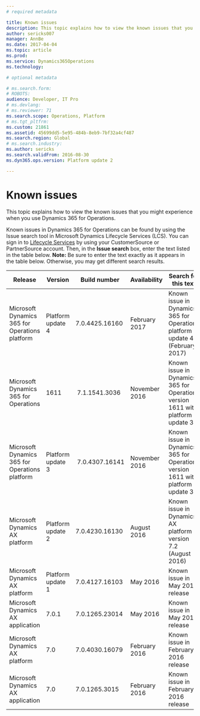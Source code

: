 ```yaml
---
# required metadata

title: Known issues
description: This topic explains how to view the known issues that you might experience when you use Dynamics 365 for Operations.
author: sericks007
manager: AnnBe
ms.date: 2017-04-04
ms.topic: article
ms.prod: 
ms.service: Dynamics365Operations
ms.technology: 

# optional metadata

# ms.search.form: 
# ROBOTS: 
audience: Developer, IT Pro
# ms.devlang: 
# ms.reviewer: 71
ms.search.scope: Operations, Platform
# ms.tgt_pltfrm: 
ms.custom: 21861
ms.assetid: 45699dd5-5e95-484b-8eb9-7bf32a4cf487
ms.search.region: Global
# ms.search.industry: 
ms.author: sericks
ms.search.validFrom: 2016-08-30
ms.dyn365.ops.version: Platform update 2

---
```


# Known issues

This topic explains how to view the known issues that you might experience when you use Dynamics 365 for Operations.

Known issues in Dynamics 365 for Operations can be found by using the Issue search tool in Microsoft Dynamics Lifecycle Services (LCS). You can sign in to [Lifecycle Services](https://lcs.dynamics.com/) by using your CustomerSource or PartnerSource account. Then, in the **Issue search** box, enter the text listed in the table below. **Note:** Be sure to enter the text exactly as it appears in the table below. Otherwise, you may get different search results.

| **Release**                                    | **Version**       | **Build number** | **Availability** | **Search for this text**                                                       |
|------------------------------------------------|-------------------|------------------|------------------|--------------------------------------------------------------------------------|
| Microsoft Dynamics 365 for Operations platform | Platform update 4 | 7.0.4425.16160   | February 2017    | Known issue in Dynamics 365 for Operations platform update 4 (February 2017)   |
| Microsoft Dynamics 365 for Operations          | 1611              |  7.1.1541.3036   | November 2016    | Known issue in Dynamics 365 for Operations version 1611 with platform update 3 |
| Microsoft Dynamics 365 for Operations platform | Platform update 3 |  7.0.4307.16141  | November 2016    | Known issue in Dynamics 365 for Operations version 1611 with platform update 3 |
| Microsoft Dynamics AX platform                 | Platform update 2 | 7.0.4230.16130   | August 2016      | Known issue in Dynamics AX platform version 7.2 (August 2016)                  |
| Microsoft Dynamics AX platform                 | Platform update 1 | 7.0.4127.16103   | May 2016         | Known issue in May 2016 release                                                |
| Microsoft Dynamics AX application              | 7.0.1             | 7.0.1265.23014   | May 2016         | Known issue in May 2016 release                                                |
| Microsoft Dynamics AX platform                 | 7.0               | 7.0.4030.16079   | February 2016    | Known issue in February 2016 release                                           |
| Microsoft Dynamics AX application              | 7.0               | 7.0.1265.3015    | February 2016    | Known issue in February 2016 release                                           |

 

